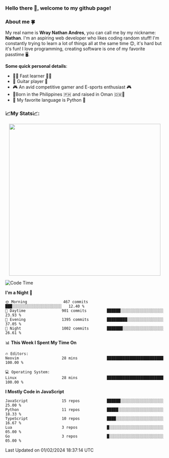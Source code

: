 ### **Hello there 👋, welcome to my github page!**

### **About me 🍀**

My real name is **Wray Nathan Andres**, you can call me by my nickname: **Nathan**. I'm an aspiring web developer who likes coding random stuff! I'm constantly trying to learn a lot of things all at the same time 😊, it's hard but it's fun! I love programming, creating software is one of my favorite passtime 🖥️.

<!-- <img src="https://pbs.twimg.com/media/FYEVH6GaAAE064l?format=jpg&name=medium" width="425" height="215" align="right" /> -->

**Some quick personal details**:

- 🚗💨 Fast learner 🚗💨
- 🎸 Guitar player 🎸
- 🎮 An avid competitive gamer and E-sports enthusiast 🎮
- 🐤Born in the Philippines 🇵🇭 and raised in Oman 🇴🇲🐤
- 🐍 My favorite language is Python 🐍

### **📈My Stats📈:**

<div style="display: flex; justify-content: center;">
    <img src="https://github-readme-stats.vercel.app/api?username=Ethea2&show_icons=true&count_private=true&theme=midnight-purple&hide_border=true" width="480"/>
    <!-- <img src="https://streak-stats.demolab.com?user=Ethea2&theme=midnight-purple&hide_border=true"/> -->
</div>

<!-- ### **⏲️This week I spent my time on⏲️:** -->
<!---->
<!-- ![Ethea's Waka Stats](https://github-readme-stats.vercel.app/api/wakatime?username=Ethea2&theme=midnight-purple&count_private=true&layout=compact) -->

<!--START_SECTION:waka-->
![Code Time](http://img.shields.io/badge/Code%20Time-500%20hrs%2047%20mins-blue)

**I'm a Night 🦉** 

```text
🌞 Morning                467 commits         ███░░░░░░░░░░░░░░░░░░░░░░   12.40 % 
🌆 Daytime                901 commits         ██████░░░░░░░░░░░░░░░░░░░   23.93 % 
🌃 Evening                1395 commits        █████████░░░░░░░░░░░░░░░░   37.05 % 
🌙 Night                  1002 commits        ███████░░░░░░░░░░░░░░░░░░   26.61 % 
```


📊 **This Week I Spent My Time On** 

```text
🔥 Editors: 
Neovim                   28 mins             █████████████████████████   100.00 % 

💻 Operating System: 
Linux                    28 mins             █████████████████████████   100.00 % 
```

**I Mostly Code in JavaScript** 

```text
JavaScript               15 repos            ██████░░░░░░░░░░░░░░░░░░░   25.00 % 
Python                   11 repos            █████░░░░░░░░░░░░░░░░░░░░   18.33 % 
TypeScript               10 repos            ████░░░░░░░░░░░░░░░░░░░░░   16.67 % 
Lua                      3 repos             █░░░░░░░░░░░░░░░░░░░░░░░░   05.00 % 
Go                       3 repos             █░░░░░░░░░░░░░░░░░░░░░░░░   05.00 % 
```




 Last Updated on 01/02/2024 18:37:14 UTC
<!--END_SECTION:waka-->
